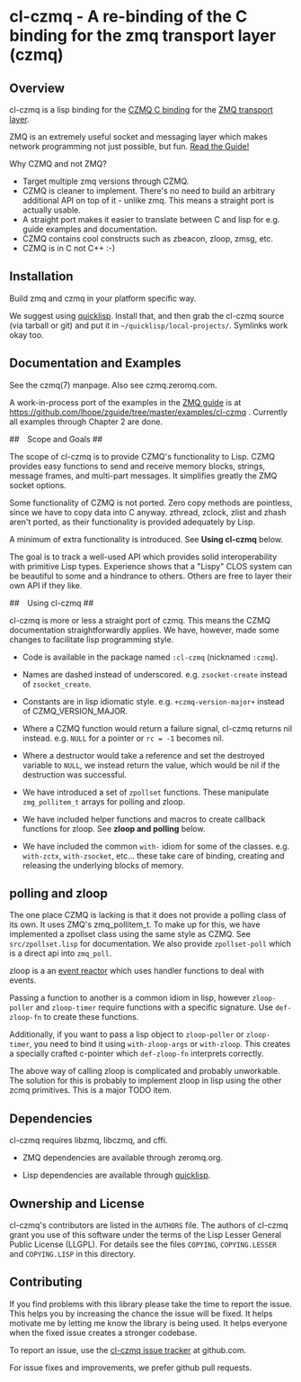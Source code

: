 # cl-czmq - A re-binding of the C binding for the zmq transport layer (czmq) #

## Overview ##

cl-czmq is a lisp binding for the [CZMQ C
binding](http://czmq.zeromq.org/) for the [ZMQ transport
layer](http://zeromq.org/).

ZMQ is an extremely useful socket and messaging layer which makes
network programming not just possible, but fun. [Read the
Guide!](http://zguide.zeromq.org/page:all)

Why CZMQ and not ZMQ?

- Target multiple zmq versions through CZMQ.
- CZMQ is cleaner to implement. There's no need to build an arbitrary
  additional API on top of it - unlike zmq. This means a straight port
  is actually usable.
- A straight port makes it easier to translate between C and lisp for
  e.g. guide examples and documentation.
- CZMQ contains cool constructs such as zbeacon, zloop, zmsg, etc.
- CZMQ is in C not C++ :-)

## Installation ##

Build zmq and czmq in your platform specific way.

We suggest using [quicklisp](http://www.quicklisp.org). Install that,
and then grab the cl-czmq source (via tarball or git) and put it in
`~/quicklisp/local-projects/`. Symlinks work okay too.

## Documentation and Examples ##

See the czmq(7) manpage. Also see czmq.zeromq.com.

A work-in-process port of the examples in the [ZMQ guide](http://zguide.zeromq.org/page:all) is at https://github.com/lhope/zguide/tree/master/examples/cl-czmq . Currently all examples through Chapter 2 are done.


## Scope and Goals ##

The scope of cl-czmq is to provide CZMQ's functionality to Lisp. CZMQ
provides easy functions to send and receive memory blocks, strings,
message frames, and multi-part messages. It simplifies greatly the ZMQ
socket options.

Some functionality of CZMQ is not ported. Zero copy methods are
pointless, since we have to copy data into C anyway. zthread, zclock,
zlist and zhash aren't ported, as their functionality is provided
adequately by Lisp.

A minimum of extra functionality is introduced. See **Using cl-czmq**
below.

The goal is to track a well-used API which provides solid
interoperability with primitive Lisp types. Experience shows that a
"Lispy" CLOS system can be beautiful to some and a hindrance to
others.  Others are free to layer their own API if they like.

## Using cl-czmq ##

cl-czmq is more or less a straight port of czmq. This means the CZMQ
documentation straightforwardly applies. We have, however, made some
changes to facilitate lisp programming style.

- Code is available in the package named `:cl-czmq` (nicknamed `:czmq`).

- Names are dashed instead of underscored. e.g. `zsocket-create`
  instead of `zsocket_create`.

- Constants are in lisp idiomatic style. e.g. `+czmq-version-major+` instead of
  CZMQ_VERSION_MAJOR.

- Where a CZMQ function would return a failure signal, cl-czmq returns
  nil instead. e.g. `NULL` for a pointer or `rc = -1` becomes nil.

- Where a destructor would take a reference and set the destroyed
  variable to `NULL`, we instead return the value, which would be nil
  if the destruction was successful.

- We have introduced a set of `zpollset` functions. These manipulate
  `zmg_pollitem_t` arrays for polling and zloop.

- We have included helper functions and macros to create callback
  functions for zloop. See **zloop and polling** below.

- We have included the common `with-` idiom for some of the
  classes. e.g. `with-zctx`, `with-zsocket`, etc... these take care of
  binding, creating and releasing the underlying blocks of memory.

## polling and zloop ##

The one place CZMQ is lacking is that it does not provide a polling
class of its own. It uses ZMQ's zmq_pollitem_t. To make up for this,
we have implemented a zpollset class using the same style as CZMQ. See
`src/zpollset.lisp` for documentation. We also provide `zpollset-poll`
which is a direct api into `zmq_poll`.

zloop is a an [event
reactor](http://en.wikipedia.org/wiki/Reactor_pattern) which uses
handler functions to deal with events.

Passing a function to another
is a common idiom in lisp, however `zloop-poller` and `zloop-timer`
require functions with a specific signature. Use `def-zloop-fn` to
create these functions.

Additionally, if you want to pass a lisp object to `zloop-poller` or
`zloop-timer`, you need to bind it using `with-zloop-args` or
`with-zloop`. This creates a specially crafted c-pointer which
`def-zloop-fn` interprets correctly.

The above way of calling zloop is complicated and probably
unworkable. The solution for this is probably to implement zloop in
lisp using the other zcmq primitives. This is a major TODO item.

## Dependencies ##

cl-czmq requires libzmq, libczmq, and cffi.

- ZMQ dependencies are available through zeromq.org.

- Lisp dependencies are available through
  [quicklisp](http://www.quicklisp.org).

## Ownership and License ##

cl-czmq's contributors are listed in the `AUTHORS` file. The authors of cl-czmq grant you use of this software under the terms of the Lisp Lesser General Public License (LLGPL). For details see the files `COPYING`, `COPYING.LESSER` and `COPYING.LISP` in this directory.

## Contributing ##

If you find problems with this library please take the time to report the issue. This helps you by increasing the chance the issue will be fixed. It helps motivate me by letting me know the library is being used. It helps everyone when the fixed issue creates a stronger codebase.

To report an issue, use the [cl-czmq issue tracker](https://github.com/lhope/cl-czmq/issues) at github.com.

For issue fixes and improvements, we prefer github pull requests.
